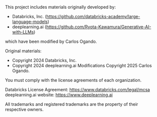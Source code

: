 This project includes materials originally developed by:

- Databricks, Inc. (https://github.com/databricks-academy/large-language-models)
- deeplearning.ai (https://github.com/Ryota-Kawamura/Generative-AI-with-LLMs)

which have been modified by Carlos Ogando.

Original materials:
- Copyright 2024 Databricks, Inc.  
- Copyright 2024 deeplearning.ai
Modifications Copyright 2025 Carlos Ogando.

You must comply with the license agreements of each organization.

Databricks License Agreement: https://www.databricks.com/legal/mcsa  
deeplearning.ai website: https://www.deeplearning.ai

All trademarks and registered trademarks are the property of their respective owners.
